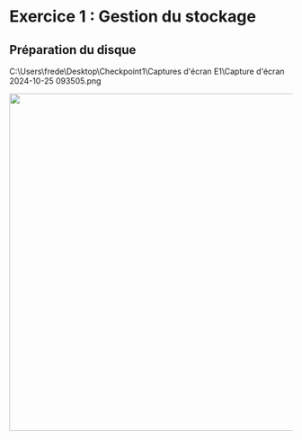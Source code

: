 # Exercice 1 : Gestion du stockage

## Préparation du disque

C:\Users\frede\Desktop\Checkpoint1\Captures d'écran E1\Capture d'écran 2024-10-25 093505.png

<P ALIGN="center"><IMG src="Captures d'écran E1\Capture d'écran 2024-10-25 093505.png" width=600></P>
